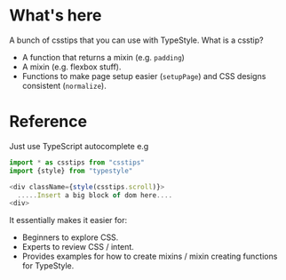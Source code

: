 # What's here

A bunch of csstips that you can use with TypeStyle. What is a csstip?

- A function that returns a mixin (e.g. `padding`)
- A mixin (e.g. flexbox stuff).
- Functions to make page setup easier (`setupPage`) and CSS designs consistent (`normalize`).

# Reference 

Just use TypeScript autocomplete e.g 

```ts
import * as csstips from "csstips" 
import {style} from "typestyle" 

<div className={style(csstips.scroll)}>
  .....Insert a big block of dom here....
<div>
```

It essentially makes it easier for: 
- Beginners to explore CSS.
- Experts to review CSS / intent.
- Provides examples for how to create mixins / mixin creating functions for TypeStyle.